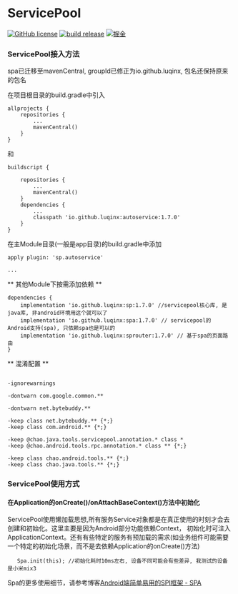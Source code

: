 # ServicePool

[![GitHub license](https://img.shields.io/github/license/luqinx/sp)](https://github.com/luqinx/sp/blob/master/LICENSE)
[![build release](https://img.shields.io/badge/release-1.7.0-brightgreen)](https://search.maven.org/search?q=io.github.luqinx)
[![掘金](https://img.shields.io/badge/docs-%E6%8E%98%E9%87%91-orange)](https://juejin.cn/post/6995144994180825119)

### ServicePool接入方法

spa已迁移至mavenCentral, groupId已修正为io.github.luqinx, 包名还保持原来的包名

在项目根目录的build.gradle中引入 

```
allprojects {
    repositories {
        ...
        mavenCentral()
    }
}
```

和
 
```
buildscript {

    repositories {
        ...
        mavenCentral()
    }
    dependencies {
        ...
        classpath 'io.github.luqinx:autoservice:1.7.0'
    }
}
```

在主Module目录(一般是app目录)的build.gradle中添加 

```
apply plugin: 'sp.autoservice'

...
```

** 其他Module下按需添加依赖 **
```
dependencies {
    implementation 'io.github.luqinx:sp:1.7.0' //servicepool核心库, 是java库, 非android环境用这个就可以了
    implementation 'io.github.luqinx:spa:1.7.0' // servicepool的Android支持(spa), 只依赖spa也是可以的
    implementation 'io.github.luqinx:sprouter:1.7.0' // 基于spa的页面路由
}
```

** 混淆配置 **

```

-ignorewarnings

-dontwarn com.google.common.**

-dontwarn net.bytebuddy.**

-keep class net.bytebuddy.** {*;}
-keep class com.android.** {*;}

-keep @chao.java.tools.servicepool.annotation.* class *
-keep @chao.android.tools.rpc.annotation.* class ** {*;}

-keep class chao.android.tools.** {*;}
-keep class chao.java.tools.** {*;}

```

### ServicePool使用方式

#### 在Application的onCreate()/onAttachBaseContext()方法中初始化 
ServicePool使用懒加载思想,所有服务Service对象都是在真正使用的时刻才会去创建和初始化。这里主要是因为Android部分功能依赖Context，
初始化时可注入ApplicationContext。还有有些特定的服务有预加载的需求(如业务组件可能需要一个特定的初始化场景，而不是去依赖Application的onCreate()方法)

```
   Spa.init(this); //初始化耗时10ms左右, 设备不同可能会有些差异, 我测试的设备是小米mix3
```

Spa的更多使用细节，请参考博客[Android端简单易用的SPI框架 - SPA](https://juejin.im/post/6872335132229894158)




 
